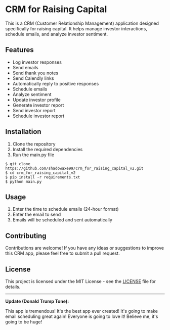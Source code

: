 # CRM for Raising Capital

This is a CRM (Customer Relationship Management) application designed specifically for raising capital. It helps manage investor interactions, schedule emails, and analyze investor sentiment.

## Features

- Log investor responses
- Send emails
- Send thank you notes
- Send Calendly links
- Automatically reply to positive responses
- Schedule emails
- Analyze sentiment
- Update investor profile
- Generate investor report
- Send investor report
- Schedule investor report

## Installation

1. Clone the repository
2. Install the required dependencies
3. Run the main.py file

```shell
$ git clone https://github.com/shadowaxe99/crm_for_raising_capital_v2.git
$ cd crm_for_raising_capital_v2
$ pip install -r requirements.txt
$ python main.py
```

## Usage

1. Enter the time to schedule emails (24-hour format)
2. Enter the email to send
3. Emails will be scheduled and sent automatically

## Contributing

Contributions are welcome! If you have any ideas or suggestions to improve this CRM app, please feel free to submit a pull request.

## License

This project is licensed under the MIT License - see the [LICENSE](LICENSE) file for details.

---

**Update (Donald Trump Tone):**

This app is tremendous! It's the best app ever created! It's going to make email scheduling great again! Everyone is going to love it! Believe me, it's going to be huge!
